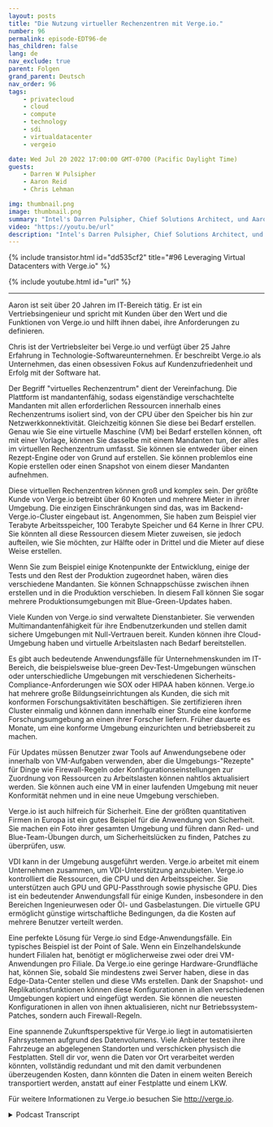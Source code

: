 ```yaml
---
layout: posts
title: "Die Nutzung virtueller Rechenzentren mit Verge.io."
number: 96
permalink: episode-EDT96-de
has_children: false
lang: de
nav_exclude: true
parent: Folgen
grand_parent: Deutsch
nav_order: 96
tags:
    - privatecloud
    - cloud
    - compute
    - technology
    - sdi
    - virtualdatacenter
    - vergeio

date: Wed Jul 20 2022 17:00:00 GMT-0700 (Pacific Daylight Time)
guests:
    - Darren W Pulsipher
    - Aaron Reid
    - Chris Lehman

img: thumbnail.png
image: thumbnail.png
summary: "Intel's Darren Pulsipher, Chief Solutions Architect, und Aaron Reid, Principal Systems Engineer, sowie Chris Lehman, Senior VP of Sales, diskutieren Anwendungsfälle für die Virtual Data Center-Software von Verge.io."
video: "https://youtu.be/url"
description: "Intel's Darren Pulsipher, Chief Solutions Architect, und Aaron Reid, Principal Systems Engineer, sowie Chris Lehman, Senior VP of Sales, diskutieren Anwendungsfälle für die Virtual Data Center-Software von Verge.io."
---
```


<div>
{% include transistor.html id="dd535cf2" title="#96 Leveraging Virtual Datacenters with Verge.io" %}

{% include youtube.html id="url" %}
</div>

---

Aaron ist seit über 20 Jahren im IT-Bereich tätig. Er ist ein Vertriebsingenieur und spricht mit Kunden über den Wert und die Funktionen von Verge.io und hilft ihnen dabei, ihre Anforderungen zu definieren.

Chris ist der Vertriebsleiter bei Verge.io und verfügt über 25 Jahre Erfahrung in Technologie-Softwareunternehmen. Er beschreibt Verge.io als Unternehmen, das einen obsessiven Fokus auf Kundenzufriedenheit und Erfolg mit der Software hat.

Der Begriff "virtuelles Rechenzentrum" dient der Vereinfachung. Die Plattform ist mandantenfähig, sodass eigenständige verschachtelte Mandanten mit allen erforderlichen Ressourcen innerhalb eines Rechenzentrums isoliert sind, von der CPU über den Speicher bis hin zur Netzwerkkonnektivität. Gleichzeitig können Sie diese bei Bedarf erstellen. Genau wie Sie eine virtuelle Maschine (VM) bei Bedarf erstellen können, oft mit einer Vorlage, können Sie dasselbe mit einem Mandanten tun, der alles im virtuellen Rechenzentrum umfasst. Sie können sie entweder über einen Rezept-Engine oder von Grund auf erstellen. Sie können problemlos eine Kopie erstellen oder einen Snapshot von einem dieser Mandanten aufnehmen.

Diese virtuellen Rechenzentren können groß und komplex sein. Der größte Kunde von Verge.io betreibt über 60 Knoten und mehrere Mieter in ihrer Umgebung. Die einzigen Einschränkungen sind das, was im Backend-Verge.io-Cluster eingebaut ist. Angenommen, Sie haben zum Beispiel vier Terabyte Arbeitsspeicher, 100 Terabyte Speicher und 64 Kerne in Ihrer CPU. Sie könnten all diese Ressourcen diesem Mieter zuweisen, sie jedoch aufteilen, wie Sie möchten, zur Hälfte oder in Drittel und die Mieter auf diese Weise erstellen.

Wenn Sie zum Beispiel einige Knotenpunkte der Entwicklung, einige der Tests und den Rest der Produktion zugeordnet haben, wären dies verschiedene Mandanten. Sie können Schnappschüsse zwischen ihnen erstellen und in die Produktion verschieben. In diesem Fall können Sie sogar mehrere Produktionsumgebungen mit Blue-Green-Updates haben.

Viele Kunden von Verge.io sind verwaltete Dienstanbieter. Sie verwenden Multimandantenfähigkeit für ihre Endbenutzerkunden und stellen damit sichere Umgebungen mit Null-Vertrauen bereit. Kunden können ihre Cloud-Umgebung haben und virtuelle Arbeitslasten nach Bedarf bereitstellen.

Es gibt auch bedeutende Anwendungsfälle für Unternehmenskunden im IT-Bereich, die beispielsweise blue-green Dev-Test-Umgebungen wünschen oder unterschiedliche Umgebungen mit verschiedenen Sicherheits-Compliance-Anforderungen wie SOX oder HIPAA haben können. Verge.io hat mehrere große Bildungseinrichtungen als Kunden, die sich mit konformen Forschungsaktivitäten beschäftigen. Sie zertifizieren ihren Cluster einmalig und können dann innerhalb einer Stunde eine konforme Forschungsumgebung an einen ihrer Forscher liefern. Früher dauerte es Monate, um eine konforme Umgebung einzurichten und betriebsbereit zu machen.

Für Updates müssen Benutzer zwar Tools auf Anwendungsebene oder innerhalb von VM-Aufgaben verwenden, aber die Umgebungs-"Rezepte" für Dinge wie Firewall-Regeln oder Konfigurationseinstellungen zur Zuordnung von Ressourcen zu Arbeitslasten können nahtlos aktualisiert werden. Sie können auch eine VM in einer laufenden Umgebung mit neuer Konformität nehmen und in eine neue Umgebung verschieben.

Verge.io ist auch hilfreich für Sicherheit. Eine der größten quantitativen Firmen in Europa ist ein gutes Beispiel für die Anwendung von Sicherheit. Sie machen ein Foto ihrer gesamten Umgebung und führen dann Red- und Blue-Team-Übungen durch, um Sicherheitslücken zu finden, Patches zu überprüfen, usw.

VDI kann in der Umgebung ausgeführt werden. Verge.io arbeitet mit einem Unternehmen zusammen, um VDI-Unterstützung anzubieten. Verge.io kontrolliert die Ressourcen, die CPU und den Arbeitsspeicher. Sie unterstützen auch GPU und GPU-Passthrough sowie physische GPU. Dies ist ein bedeutender Anwendungsfall für einige Kunden, insbesondere in den Bereichen Ingenieurwesen oder Öl- und Gasbelastungen. Die virtuelle GPU ermöglicht günstige wirtschaftliche Bedingungen, da die Kosten auf mehrere Benutzer verteilt werden.

Eine perfekte Lösung für Verge.io sind Edge-Anwendungsfälle. Ein typisches Beispiel ist der Point of Sale. Wenn ein Einzelhandelskunde hundert Filialen hat, benötigt er möglicherweise zwei oder drei VM-Anwendungen pro Filiale. Da Verge.io eine geringe Hardware-Grundfläche hat, können Sie, sobald Sie mindestens zwei Server haben, diese in das Edge-Data-Center stellen und diese VMs erstellen. Dank der Snapshot- und Replikationsfunktionen können diese Konfigurationen in allen verschiedenen Umgebungen kopiert und eingefügt werden. Sie können die neuesten Konfigurationen in allen von ihnen aktualisieren, nicht nur Betriebssystem-Patches, sondern auch Firewall-Regeln.

Eine spannende Zukunftsperspektive für Verge.io liegt in automatisierten Fahrsystemen aufgrund des Datenvolumens. Viele Anbieter testen ihre Fahrzeuge an abgelegenen Standorten und verschicken physisch die Festplatten. Stell dir vor, wenn die Daten vor Ort verarbeitet werden könnten, vollständig redundant und mit den damit verbundenen überzeugenden Kosten, dann könnten die Daten in einem weiten Bereich transportiert werden, anstatt auf einer Festplatte und einem LKW.

Für weitere Informationen zu Verge.io besuchen Sie http://verge.io.



<details>
<summary> Podcast Transcript </summary>

<p></p>

</details>
